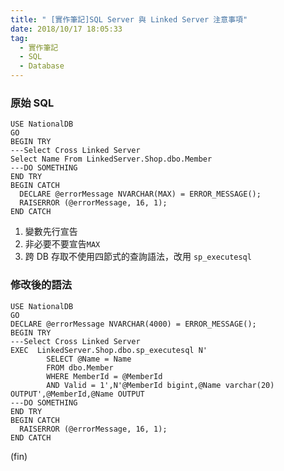 ```yaml
---
title: " [實作筆記]SQL Server 與 Linked Server 注意事項"
date: 2018/10/17 18:05:33
tag:
  - 實作筆記
  - SQL
  - Database
---
```


### 原始 SQL

```SQL=4
USE NationalDB
GO
BEGIN TRY
---Select Cross Linked Server
Select Name From LinkedServer.Shop.dbo.Member
---DO SOMETHING
END TRY
BEGIN CATCH
  DECLARE @errorMessage NVARCHAR(MAX) = ERROR_MESSAGE();
  RAISERROR (@errorMessage, 16, 1);
END CATCH
```

1. 變數先行宣告
2. 非必要不要宣告`MAX`
3. 跨 DB 存取不使用四節式的查詢語法，改用 `sp_executesql`

### 修改後的語法

```SQL=4
USE NationalDB
GO
DECLARE @errorMessage NVARCHAR(4000) = ERROR_MESSAGE();
BEGIN TRY
---Select Cross Linked Server
EXEC  LinkedServer.Shop.dbo.sp_executesql N'
        SELECT @Name = Name
        FROM dbo.Member
        WHERE MemberId = @MemberId
        AND Valid = 1',N'@MemberId bigint,@Name varchar(20) OUTPUT',@MemberId,@Name OUTPUT
---DO SOMETHING
END TRY
BEGIN CATCH
  RAISERROR (@errorMessage, 16, 1);
END CATCH
```

(fin)
